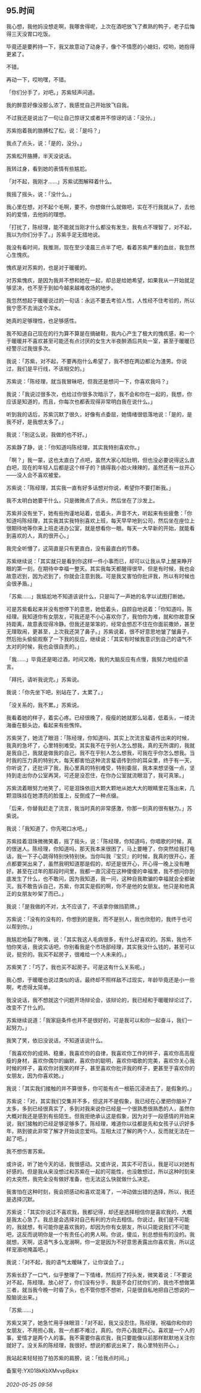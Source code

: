 ## 95.时间
我心想，我他妈没想走啊，我哪舍得呢，上次在酒吧放飞了煮熟的鸭子，老子后悔得三天没胃口吃饭。


毕竟还是要矜持一下，我又故意动了动身子，像个不情愿的小媳妇，哎哟，她抱得更紧了。


不错。


再动一下，哎哟嘿，不错。


「你们分手了，对吧。」苏紫轻声问道。


我的醉意好像没那么浓了，我感觉自己开始放飞自我。


不过我还是说出了一句让自己惊讶又或者并不惊讶的话：「没分。」


苏紫抱着我的胳膊松了松，说：「是吗？」


我点了点头，说：「是的，没分。」


苏紫松开胳膊，半天没说话。


我转过身，看到她的表情有些尴尬。


「对不起，我刚才……」苏紫试图解释着什么。


我摇了摇头，说：「没什么。」


我心里在想，对不起个毛啊，要不，你想做什么就做吧，实在不行我就从了，去他妈的爱情，去他妈的理想。


「打扰了，陈经理，能不能就当刚才什么都没有发生，我有点不理智了，对不起，我以为你们分手了。」苏紫手足无措地说。


我没有看时间，我推测，现在至少凌晨三点半了吧，看着苏紫严重的血丝，我忽然心生愧疚。


愧疚是对苏紫的，也是对于暖暖的。


对苏紫愧疚，是因为我并不想和她在一起，却总是给她希望，如果我从一开始就足够坚决，也不至于到如今越来越难收场的地步。


我忽然想起于暖暖说过的一句话：永远不要去考验人性，人性经不住考验的，所以我宁愿不去淌这个浑水。


她真的足够理性，也足够感性。


我不知道自己现在的行为算不算是在搞破鞋，我内心产生了极大的愧疚感，和一个于暖暖并不喜欢甚至可能还有点讨厌的女生大半夜醉酒后共处一室，甚至于暖暖已经警示过我很多次。


我说：「苏紫，对不起，不要再抱什么希望了，我不想在两边都沦为渣男。你说过，我们是平行线，不该相交的。」


苏紫说：「陈经理，就当我冒昧吧，但我还是想问一下，你喜欢我吗？」


我说：「我说过很多次，也给过你很多次暗示了，我不会和你在一起的，我想，你应该是知道的，而且，你每次也都表现得非常明白我在说什么。」


听到我的话后，苏紫沉默了很久，好像有点委屈，她情绪很低落地说：「是的，是我不好，是我想太多了。」


我说：「别这么说，我做的也不好。」


苏紫静了静，说：「你知道吗陈经理，其实我特别喜欢你。」


「啊？」我一蒙，这也太直白了点吧，虽然大家心知肚明，但也没必要说得这么直白吧，现在的年轻人后都是这个样子的？搞得我小脸火辣辣的，虽然还有一丝开心——没人会不喜欢被爱。


苏紫说：「陈经理，其实我一直有好多话想对你说，希望你不要打断我。」


我不太明白她要干什么，只是微微点了点头，然后坐在了沙发上。


苏紫并没有坐下，她有些拘谨地站着，低着头，声音不大，听起来有些疲惫：「你知道吗陈经理，其实我其实我特别喜欢上班，每天早早地到公司，然后坐在座位上很期待地等你来上班走进办公室，就是想看你一眼。每天一大早新的开始，就能看到喜欢的人，真的很开心。」


我完全听懵了，这简直是只有更直白，没有最直白的节奏。


苏紫继续说：「其实就只是看到你这样一件小事而已，却可以让我从早上醒来睁开眼的第一刻，在期待中幸福一整天。其实我每天都醒得很早，但是有时候，我也会故意迟到，因为迟到了，你就会注意到我。可是我又害怕你批评我，所以有时候也会很矛盾。」


「苏紫……」我尴尬地不知道该说什么，只是叫了一声她的名字以试图打断她。


可是苏紫看起来并没有想停下的意思，她低着头，自顾自地说着：「你知道吗，陈经理。我知道你有女朋友，可我还是不小心喜欢你了，我怕你为难，就和你故意保持距离，故意表现得冷静。但我还是笨笨的，经常会想忍不住在你面前撒娇，甚至无理取闹，更甚至，上次我还哭了鼻子。」苏紫说着，很不好意思地皱了皱鼻子，然后抬头偷偷观察了一下我的反应，继续说：「其实有时候我意识到自己的语气不太对的时候，我也会很自责的。」


「我……」毕竟还是喝过酒，时间又晚，我的大脑反应有点慢，我努力地组织语言。


「拜托，请听我说完。」苏紫说。


我说：「你先坐下吧，别站在了，太累了。」


「没关系的，我不累。」苏紫说。


我看着她的样子，着实心疼。已经很晚了，瘦瘦的她就那么站着，低着头，一缕流海垂在额头边，看起来有些憔悴。


苏紫哭了，她流了眼泪：「陈经理，你知道吗，其实上次流言蜚语传出来的时候，我真的急坏了，心里特别难受。其实我不在乎别人怎么想我，真的无所谓的，我就是我自己，我就是做我的自己。我不在乎别人怎么想我，可我在乎你怎么想我。当时我的压力真的特别大，每天都害怕这种流言蜚语传到你的耳朵里，终于有一天，你听说了，还批评了我，我心里真的特别难受，特别委屈，我本来想坚强一点，坚持到走出你办公室再哭，可还是没忍住，在你办公室就流眼泪了，我可真笨。」


苏紫流着眼努力地笑了，可是泪珠依旧大颗大颗地从她大大的眼睛里花落出来，几颗泪珠挂在她漂亮的脸蛋上，反倒成了一种点缀。


「后来，你替我赶走了流言，我当时真的非常感激，你那一刻真的很有魅力。」苏紫说。


我说：「我知道了，你先喝口水吧。」


苏紫挂着泪珠微微笑着，摇了摇头，说：「陈经理，你知道吗，你唱歌的时候，真的很迷人。陈经理，你知道吗，那天我本来很困了，马上要睡了，你突然给我打电话，我一下子心跳得特别快特别快。当你叫我『宝贝』的时候，我真的很开心，差点都要哭出来了，虽然我明知道那是假的，却还是很开心，开心得一晚上没有睡好。甚至在过年的那段时间里，我都一直沉浸在这种傻傻的幸福里，我不想问你到底发生了什么，也不敢问，因为我知道，我一问，这种自我欺骗的幸福就会全都破灭。我不敢告诉自己，苏紫，你其实是假的啊，你不是他的女朋友。他只是和他真正的女朋友吵架了而已。」


我说：「是我做的不对，太不应该了，不该拿你做挡箭牌。」


苏紫说：「没有的没有的，你想到的是我，而不是别人，我也欣慰的，我终于也可以帮到你。」


我尴尬地裂了咧嘴，说：「其实我这人毛病很多，有什么好喜欢的。苏紫，我也不怕你笑话，我说实话吧，你别看我是个市场部经理，其实我没什么钱的，甚至可以说，挺穷的。我买不起房子，很难给一个人未来的。」


苏紫笑了：「巧了，我也买不起房子。可是这有什么关系呢。」


我心想，于暖暖也说过类似的话，最终却不照样敌不过现实，年龄毕竟还是小一些啊，考虑得太简单。


我没说话，我不想就这个问题开场辩论会，该辩论的，我已经和于暖暖辩论过了，改变不了什么的。


苏紫继续说道：「我家庭条件也并不是很好的，可是我可以和你一起奋斗，我们一起努力。」


我笑了笑，依旧没说话，不知道该说什么。


「我喜欢你的成熟、稳重，我喜欢你的自律，我喜欢你工作的样子，喜欢你高高瘦瘦的身材，喜欢你偶尔的幽默，喜欢你的聪明，喜欢你唱歌的完美，喜欢你关心我时候的样子，喜欢你对我笑的样子，甚至喜欢你批评我的样子，更甚至于喜欢你的女朋友，因为你喜欢她。」


我说：「其实我们接触的并不算很多，你可能有点一根筋沉浸进去了，是假象的。」


苏紫说：「对，其实我们交集并不多，但这并不是假象，我已经在心里把你脑补了太多，多到已经很真实了，多到对我来说你已经是一个很熟悉很熟悉的人，虽然你大概对我还是感到有些陌生。但我拒绝承认这是假象，因为对于一段感情的开始来说，我们接触的已经足够足够多了。陈经理，难道你以往都是先和女孩子认识好多年，熟到彼此非常了解才开始谈恋爱吗。互相太过了解的两个人，反而就无法在一起了吧。」


我不想伤害苏紫。


或许说，听了她今天的话，我很感动。又或许说，其实不可否认，我是可以对她有好感的。但是我从来没想过和苏紫在一起的可能性，也没敢想过，所以这种时刻来的太突然，我完全没有做好准备，也无法这么快就做什么决定。


我害怕在这种时刻，我会把感动和喜欢混淆了，一冲动做出错的选择，所以，我还是选择沉默。


苏紫说：「其实你说过不喜欢我，我都记得，却还是选择相信你是喜欢我的，大概是我太心急了。我总是会选择对自己有利的方向去相信。你说过，我们是不可能的，我就想，有可能你是喜欢我的，却因为你有女朋友，所以只能说我们不可能吧，这反而说明你是一个有责任心的男人啊。你说，傻瓜，别总想些有的没的。我就想，天啊，这语气多么宠溺啊，你一定是因为不好意思表露出你喜欢我，所以这样宠溺地掩盖吧。」


我说：「对不起，我的语气太暧昧了，让你误会了。」


苏紫长舒了一口气，似乎整理了一下情绪，然后捋了捋头发，微笑着说：「不要说对不起，陈经理。放心好了，你们没有分手，我是不会打扰你们的，我也不想做第三者，就当我今晚一时昏了头，也不管你想不想听，只是很自私地把自己想说的一股脑说出来。」


「苏紫……」


苏紫又哭了，她急忙用手抹眼泪：「对不起，我又没忍住。陈经理，祝福你和你的女朋友，不用担心我，我一点都不难过，真的。你开心我就开心。喜欢是一个人的事，爱情才是两个人的事。我不需要你喜欢我，我只要能像以前那样默默地关注你就好了。没关系的陈经理，我很好。想说的都说出来了，我心里特别开心。」


我站起来轻轻拍了拍苏紫的肩膀，说：「给我点时间。」


备案号:YX018kKbXMvvpBpkx


###### 2020-05-25 09:56
